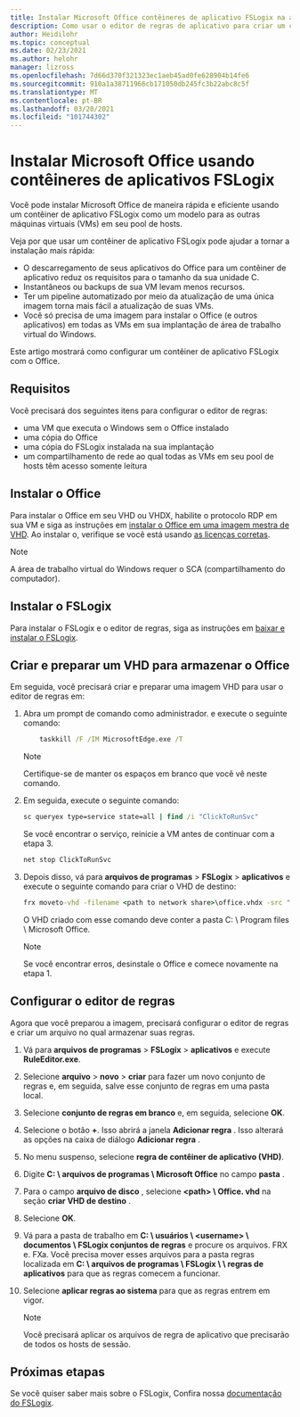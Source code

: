 ```yaml
---
title: Instalar Microsoft Office contêineres de aplicativo FSLogix na área de trabalho virtual do Windows – Azure
description: Como usar o editor de regras de aplicativo para criar um contêiner de aplicativo FSLogix com o Office na área de trabalho virtual do Windows.
author: Heidilohr
ms.topic: conceptual
ms.date: 02/23/2021
ms.author: helohr
manager: lizross
ms.openlocfilehash: 7d66d370f321323ec1aeb45ad0fe628904b14fe6
ms.sourcegitcommit: 910a1a38711966cb171050db245fc3b22abc8c5f
ms.translationtype: MT
ms.contentlocale: pt-BR
ms.lasthandoff: 03/20/2021
ms.locfileid: "101744302"
---
```

# <a name="install-microsoft-office-using-fslogix-application-containers"></a>Instalar Microsoft Office usando contêineres de aplicativos FSLogix

Você pode instalar Microsoft Office de maneira rápida e eficiente usando um contêiner de aplicativo FSLogix como um modelo para as outras máquinas virtuais (VMs) em seu pool de hosts.

Veja por que usar um contêiner de aplicativo FSLogix pode ajudar a tornar a instalação mais rápida:

- O descarregamento de seus aplicativos do Office para um contêiner de aplicativo reduz os requisitos para o tamanho da sua unidade C.
- Instantâneos ou backups de sua VM levam menos recursos.
- Ter um pipeline automatizado por meio da atualização de uma única imagem torna mais fácil a atualização de suas VMs.
- Você só precisa de uma imagem para instalar o Office (e outros aplicativos) em todas as VMs em sua implantação de área de trabalho virtual do Windows.

Este artigo mostrará como configurar um contêiner de aplicativo FSLogix com o Office.

## <a name="requirements"></a>Requisitos

Você precisará dos seguintes itens para configurar o editor de regras:

- uma VM que executa o Windows sem o Office instalado
- uma cópia do Office
- uma cópia do FSLogix instalada na sua implantação
- um compartilhamento de rede ao qual todas as VMs em seu pool de hosts têm acesso somente leitura

## <a name="install-office"></a>Instalar o Office

Para instalar o Office em seu VHD ou VHDX, habilite o protocolo RDP em sua VM e siga as instruções em [instalar o Office em uma imagem mestra de VHD](install-office-on-wvd-master-image.md). Ao instalar o, verifique se você está usando [as licenças corretas](overview.md#requirements).

>[!NOTE]
>A área de trabalho virtual do Windows requer o SCA (compartilhamento do computador).

## <a name="install-fslogix"></a>Instalar o FSLogix

Para instalar o FSLogix e o editor de regras, siga as instruções em [baixar e instalar o FSLogix](/fslogix/install-ht).

## <a name="create-and-prepare-a-vhd-to-store-office"></a>Criar e preparar um VHD para armazenar o Office

Em seguida, você precisará criar e preparar uma imagem VHD para usar o editor de regras em:

1. Abra um prompt de comando como administrador. e execute o seguinte comando:

    ```cmd
        taskkill /F /IM MicrosoftEdge.exe /T
    ```

    >[!NOTE]
    > Certifique-se de manter os espaços em branco que você vê neste comando.

2. Em seguida, execute o seguinte comando:

    ```cmd
    sc queryex type=service state=all | find /i "ClickToRunSvc"
    ```
    
   Se você encontrar o serviço, reinicie a VM antes de continuar com a etapa 3.

    ```cmd
    net stop ClickToRunSvc
    ```

3. Depois disso, vá para **arquivos de programas**  >  **FSLogix**  >  **aplicativos** e execute o seguinte comando para criar o VHD de destino:

    ```cmd
    frx moveto-vhd -filename <path to network share>\office.vhdx -src "C:\Program Files\Microsoft Office" -size-mbs 5000 
    ```

    O VHD criado com esse comando deve conter a pasta C: \\ Program files \\ Microsoft Office.

    >[!NOTE]
    >Se você encontrar erros, desinstale o Office e comece novamente na etapa 1.

## <a name="configure-the-rule-editor"></a>Configurar o editor de regras

Agora que você preparou a imagem, precisará configurar o editor de regras e criar um arquivo no qual armazenar suas regras.

1. Vá para **arquivos de programas**  >  **FSLogix**  >  **aplicativos** e execute **RuleEditor.exe**.

2. Selecione **arquivo**  >  **novo**  >  **criar** para fazer um novo conjunto de regras e, em seguida, salve esse conjunto de regras em uma pasta local.

3. Selecione **conjunto de regras em branco** e, em seguida, selecione **OK**.

4. Selecione o botão **+**. Isso abrirá a janela **Adicionar regra** . Isso alterará as opções na caixa de diálogo **Adicionar regra** .

5. No menu suspenso, selecione **regra de contêiner de aplicativo (VHD)**.

6. Digite **C: \\ arquivos de programas \\ Microsoft Office** no campo **pasta** .

7. Para o campo **arquivo de disco** , selecione **\<path\> \\ Office. vhd** na seção **criar VHD de destino** .

8. Selecione **OK**.

9. Vá para a pasta de trabalho em **C: \\ usuários \\ \<username\> \\ documentos \\ FSLogix conjuntos de regras** e procure os arquivos. FRX e. FXa. Você precisa mover esses arquivos para a pasta regras localizada em **C: \\ arquivos de programas \\ FSLogix \\ \\ regras de aplicativos** para que as regras comecem a funcionar.

10. Selecione **aplicar regras ao sistema** para que as regras entrem em vigor.

     >[!NOTE]
     > Você precisará aplicar os arquivos de regra de aplicativo que precisarão de todos os hosts de sessão.

## <a name="next-steps"></a>Próximas etapas

Se você quiser saber mais sobre o FSLogix, Confira nossa [documentação do FSLogix](/fslogix/).